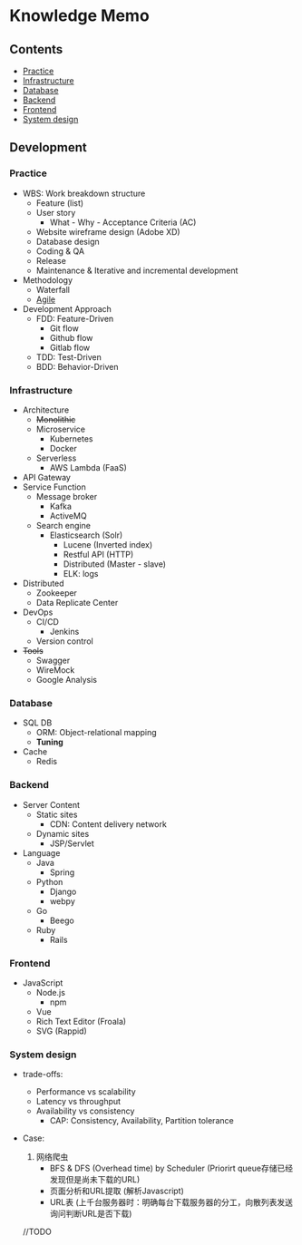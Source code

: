 # Knowledge Memo

## Contents

- [Practice](#practice)
- [Infrastructure](#infrastructure)
- [Database](#database)
- [Backend](#backend)
- [Frontend](#frontend)
- [System design](#system-design)

## Development

### Practice

- WBS: Work breakdown structure
  - Feature (list)
  - User story
    - What - Why - Acceptance Criteria (AC)
  - Website wireframe design (Adobe XD)
  - Database design
  - Coding & QA
  - Release
  - Maintenance & Iterative and incremental development
- Methodology
  - Waterfall
  - [Agile](http://cheatsheetworld.com/programming/agile-development-cheat-sheet/)
- Development Approach
  - FDD: Feature-Driven
    - Git flow
    - Github flow
    - Gitlab flow
  - TDD: Test-Driven
  - BDD: Behavior-Driven

### Infrastructure

- Architecture
  - <s>Monolithic</s>
  - Microservice
    - Kubernetes
    - Docker
  - Serverless
    - AWS Lambda (FaaS)
- API Gateway
- Service Function
  - Message broker
    - Kafka
    - ActiveMQ
  - Search engine
    - Elasticsearch (Solr)
      - Lucene (Inverted index)
      - Restful API (HTTP)
      - Distributed (Master - slave)
      - ELK: logs
- Distributed
  - Zookeeper
  - Data Replicate Center
- DevOps
  - CI/CD
    - Jenkins
  - Version control
- <s>Tools</s>
  - Swagger
  - WireMock
  - Google Analysis

### Database

- SQL DB
  - ORM: Object-relational mapping
  - <strong>Tuning</strong>
- Cache
  - Redis

### Backend

- Server Content
  - Static sites
    - CDN: Content delivery network
  - Dynamic sites
    - JSP/Servlet
- Language
  - Java
    - Spring
  - Python
    - Django
    - webpy
  - Go
    - Beego
  - Ruby
    - Rails

### Frontend

- JavaScript
  - Node.js
    - npm
  - Vue
  - Rich Text Editor (Froala)
  - SVG (Rappid)

### System design

- trade-offs:
  - Performance vs scalability
  - Latency vs throughput
  - Availability vs consistency
    - CAP: Consistency, Availability, Partition tolerance

- Case:

  1. 网络爬虫
      - BFS & DFS (Overhead time) by Scheduler (Priorirt queue存储已经发现但是尚未下载的URL)
      - 页面分析和URL提取 (解析Javascript)
      - URL表 (上千台服务器时：明确每台下载服务器的分工，向散列表发送询问判断URL是否下载)

  //TODO
